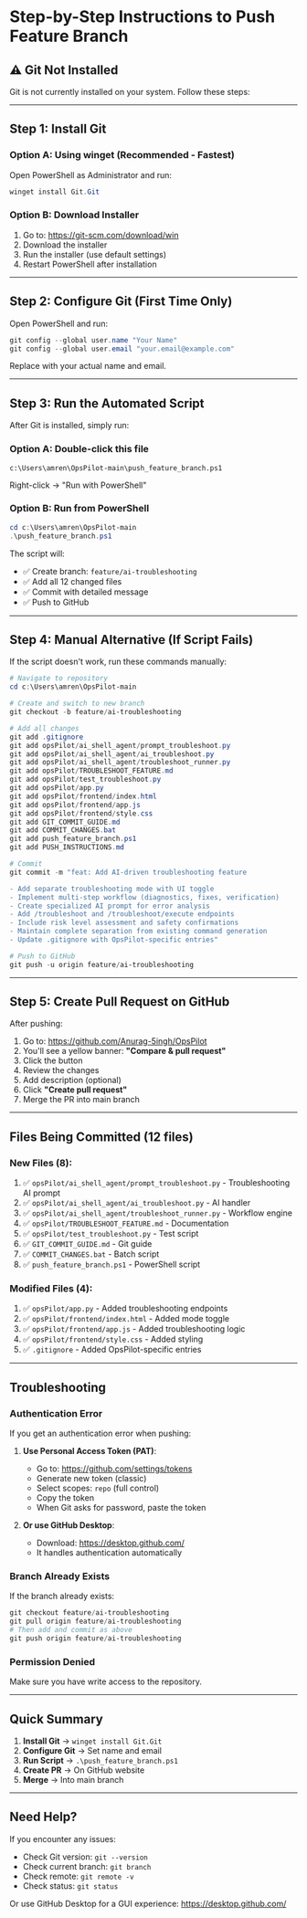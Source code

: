 # Step-by-Step Instructions to Push Feature Branch

## ⚠️ Git Not Installed

Git is not currently installed on your system. Follow these steps:

---

## Step 1: Install Git

### Option A: Using winget (Recommended - Fastest)
Open PowerShell as Administrator and run:
```powershell
winget install Git.Git
```

### Option B: Download Installer
1. Go to: https://git-scm.com/download/win
2. Download the installer
3. Run the installer (use default settings)
4. Restart PowerShell after installation

---

## Step 2: Configure Git (First Time Only)

Open PowerShell and run:
```powershell
git config --global user.name "Your Name"
git config --global user.email "your.email@example.com"
```

Replace with your actual name and email.

---

## Step 3: Run the Automated Script

After Git is installed, simply run:

### Option A: Double-click this file
```
c:\Users\amren\OpsPilot-main\push_feature_branch.ps1
```

Right-click → "Run with PowerShell"

### Option B: Run from PowerShell
```powershell
cd c:\Users\amren\OpsPilot-main
.\push_feature_branch.ps1
```

The script will:
- ✅ Create branch: `feature/ai-troubleshooting`
- ✅ Add all 12 changed files
- ✅ Commit with detailed message
- ✅ Push to GitHub

---

## Step 4: Manual Alternative (If Script Fails)

If the script doesn't work, run these commands manually:

```powershell
# Navigate to repository
cd c:\Users\amren\OpsPilot-main

# Create and switch to new branch
git checkout -b feature/ai-troubleshooting

# Add all changes
git add .gitignore
git add opsPilot/ai_shell_agent/prompt_troubleshoot.py
git add opsPilot/ai_shell_agent/ai_troubleshoot.py
git add opsPilot/ai_shell_agent/troubleshoot_runner.py
git add opsPilot/TROUBLESHOOT_FEATURE.md
git add opsPilot/test_troubleshoot.py
git add opsPilot/app.py
git add opsPilot/frontend/index.html
git add opsPilot/frontend/app.js
git add opsPilot/frontend/style.css
git add GIT_COMMIT_GUIDE.md
git add COMMIT_CHANGES.bat
git add push_feature_branch.ps1
git add PUSH_INSTRUCTIONS.md

# Commit
git commit -m "feat: Add AI-driven troubleshooting feature

- Add separate troubleshooting mode with UI toggle
- Implement multi-step workflow (diagnostics, fixes, verification)
- Create specialized AI prompt for error analysis
- Add /troubleshoot and /troubleshoot/execute endpoints
- Include risk level assessment and safety confirmations
- Maintain complete separation from existing command generation
- Update .gitignore with OpsPilot-specific entries"

# Push to GitHub
git push -u origin feature/ai-troubleshooting
```

---

## Step 5: Create Pull Request on GitHub

After pushing:

1. Go to: https://github.com/Anurag-5ingh/OpsPilot
2. You'll see a yellow banner: **"Compare & pull request"**
3. Click the button
4. Review the changes
5. Add description (optional)
6. Click **"Create pull request"**
7. Merge the PR into main branch

---

## Files Being Committed (12 files)

### New Files (8):
1. ✅ `opsPilot/ai_shell_agent/prompt_troubleshoot.py` - Troubleshooting AI prompt
2. ✅ `opsPilot/ai_shell_agent/ai_troubleshoot.py` - AI handler
3. ✅ `opsPilot/ai_shell_agent/troubleshoot_runner.py` - Workflow engine
4. ✅ `opsPilot/TROUBLESHOOT_FEATURE.md` - Documentation
5. ✅ `opsPilot/test_troubleshoot.py` - Test script
6. ✅ `GIT_COMMIT_GUIDE.md` - Git guide
7. ✅ `COMMIT_CHANGES.bat` - Batch script
8. ✅ `push_feature_branch.ps1` - PowerShell script

### Modified Files (4):
1. ✅ `opsPilot/app.py` - Added troubleshooting endpoints
2. ✅ `opsPilot/frontend/index.html` - Added mode toggle
3. ✅ `opsPilot/frontend/app.js` - Added troubleshooting logic
4. ✅ `opsPilot/frontend/style.css` - Added styling
5. ✅ `.gitignore` - Added OpsPilot-specific entries

---

## Troubleshooting

### Authentication Error
If you get an authentication error when pushing:

1. **Use Personal Access Token (PAT)**:
   - Go to: https://github.com/settings/tokens
   - Generate new token (classic)
   - Select scopes: `repo` (full control)
   - Copy the token
   - When Git asks for password, paste the token

2. **Or use GitHub Desktop**:
   - Download: https://desktop.github.com/
   - It handles authentication automatically

### Branch Already Exists
If the branch already exists:
```powershell
git checkout feature/ai-troubleshooting
git pull origin feature/ai-troubleshooting
# Then add and commit as above
git push origin feature/ai-troubleshooting
```

### Permission Denied
Make sure you have write access to the repository.

---

## Quick Summary

1. **Install Git** → `winget install Git.Git`
2. **Configure Git** → Set name and email
3. **Run Script** → `.\push_feature_branch.ps1`
4. **Create PR** → On GitHub website
5. **Merge** → Into main branch

---

## Need Help?

If you encounter any issues:
- Check Git version: `git --version`
- Check current branch: `git branch`
- Check remote: `git remote -v`
- Check status: `git status`

Or use GitHub Desktop for a GUI experience: https://desktop.github.com/
